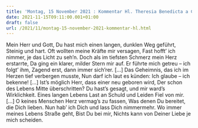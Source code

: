 ```yaml
---
title: 'Montag, 15 November 2021 : Kommentar Hl. Theresia Benedicta a Cruce [Edith Stein]'
date: 2021-11-15T09:11:00.001+01:00
draft: false
url: /2021/11/montag-15-november-2021-kommentar-hl.html
---
```


Mein Herr und Gott, Du hast mich einen langen, dunklen Weg geführt, Steinig und hart. Oft wollten meine Kräfte mir versagen, Fast hofft’ ich nimmer, je das Licht zu seh’n. Doch als im tiefsten Schmerz mein Herz erstarrte, Da ging ein klarer, milder Stern mir auf. Er führte mich getreu – ich folgt’ ihm, Zagend erst, dann immer sich’rer. \[…\] Das Geheimnis, das ich im Herzen tief verbergen musste, Nun darf ich laut es künden: Ich glaube – ich bekenne! \[…\] Ist’s möglich Herr, dass einer neu geboren wird, Der schon des Lebens Mitte überschritten? Du hast’s gesagt, und mir ward’s Wirklichkeit. Eines langen Lebens Last an Schuld und Leiden Fiel von mir. \[…\] O keines Menschen Herz vermag’s zu fassen, Was denen Du bereitet, die Dich lieben. Nun hab’ ich Dich und lass Dich nimmermehr. Wo immer meines Lebens Straße geht, Bist Du bei mir, Nichts kann von Deiner Liebe je mich scheiden.